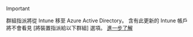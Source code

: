 >[!Important]
>群組指派將從 Intune 移至 Azure Active Directory。 含有此更新的 Intune 帳戶將不會看見 [將裝置指派給以下群組] 選項。 [進一步了解](../deploy-use/ios-device-enrollment-program-in-microsoft-intune#changes-to-intune-group-assignments)


<!--HONumber=Jul16_HO3-->


